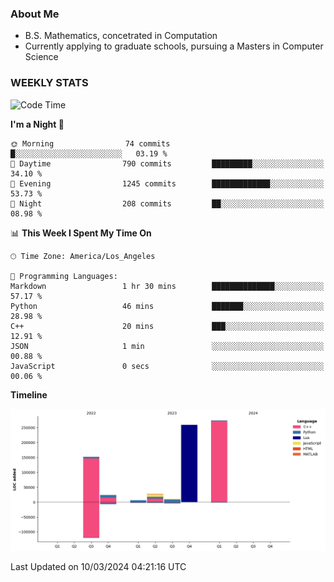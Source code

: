 ### About Me

- B.S. Mathematics, concetrated in Computation
- Currently applying to graduate schools, pursuing a Masters in Computer Science


### WEEKLY STATS
<!--START_SECTION:waka-->
![Code Time](http://img.shields.io/badge/Code%20Time-52%20hrs%2029%20mins-blue)

**I'm a Night 🦉** 

```text
🌞 Morning                74 commits          █░░░░░░░░░░░░░░░░░░░░░░░░   03.19 % 
🌆 Daytime                790 commits         █████████░░░░░░░░░░░░░░░░   34.10 % 
🌃 Evening                1245 commits        █████████████░░░░░░░░░░░░   53.73 % 
🌙 Night                  208 commits         ██░░░░░░░░░░░░░░░░░░░░░░░   08.98 % 
```


📊 **This Week I Spent My Time On** 

```text
🕑︎ Time Zone: America/Los_Angeles

💬 Programming Languages: 
Markdown                 1 hr 30 mins        ██████████████░░░░░░░░░░░   57.17 % 
Python                   46 mins             ███████░░░░░░░░░░░░░░░░░░   28.98 % 
C++                      20 mins             ███░░░░░░░░░░░░░░░░░░░░░░   12.91 % 
JSON                     1 min               ░░░░░░░░░░░░░░░░░░░░░░░░░   00.88 % 
JavaScript               0 secs              ░░░░░░░░░░░░░░░░░░░░░░░░░   00.06 % 
```

**Timeline**

![Lines of Code chart](https://raw.githubusercontent.com/nickocruzm/nickocruzm/main/assets/bar_graph.png)


 Last Updated on 10/03/2024 04:21:16 UTC
<!--END_SECTION:waka-->
